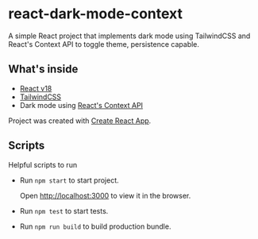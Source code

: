 # react-dark-mode-context

A simple React project that implements dark mode using TailwindCSS and React's Context API to toggle theme, persistence capable.

## What's inside

- [React v18](https://https://reactjs.org)
- [TailwindCSS](https://tailwindcss.com)
- Dark mode using [React's Context API](https://reactjs.org/docs/context.html)

Project was created with [Create React App](https://github.com/facebook/create-react-app).

## Scripts

Helpful scripts to run

- Run `npm start` to start project.

  Open [http://localhost:3000](http://localhost:3000) to view it in the browser.

- Run `npm test` to start tests.

- Run `npm run build` to build production bundle.

